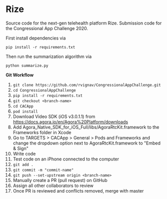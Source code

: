# Rize
Source code for the next-gen telehealth platform Rize. Submission code for the Congressional App Challenge 2020.

First install dependencies via

    pip install -r requirements.txt
    
Then run the summarization algorithm via

    python summarize.py

**Git Workflow**
1. `git clone https://github.com/rvignav/CongressionalAppChallenge.git`
2. `cd CongressionalAppChallenge`
3. `pip install -r requirements.txt`
4. `git checkout <branch-name>`
5. `cd CACApp`
6. `pod install`
7. Download Video SDK (iOS v3.0.1.1) from https://docs.agora.io/en/Agora%20Platform/downloads
8. Add Agora_Native_SDK_for_iOS_Full/libs/AgoraRtcKit.framework to the Frameworks folder in Xcode
9. Go to TARGETS > CACApp > General > Pods and Frameworks and change the dropdown option next to AgoraRtcKit.framework to "Embed & Sign"
10. Write code
11. Test code on an iPhone connected to the computer
11. `git add .`
12. `git commit -m "commit-name"`
13. `git push --set-upstream origin <branch-name>`
14. Manually create a PR (pull request) on GitHub
15. Assign all other collaborators to review
16. Once PR is reviewed and conflicts removed, merge with master
